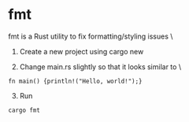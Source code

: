 # fmt

fmt is a Rust utility to fix formatting/styling issues \


1. Create a new project using cargo new

2. Change main.rs slightly so that it looks similar to \

```
fn main() {println!("Hello, world!");}
```

3. Run  

```
cargo fmt
```

